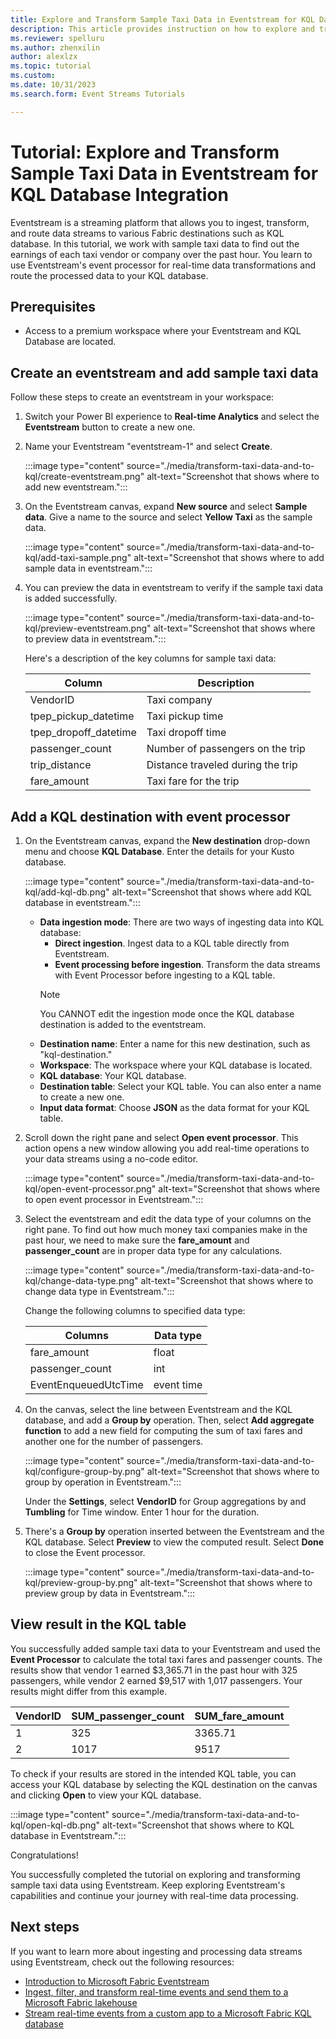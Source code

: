 ```yaml
---
title: Explore and Transform Sample Taxi Data in Eventstream for KQL Database Integration
description: This article provides instruction on how to explore and transform sample taxi data in Fabric Eventstream and then route them to KQL database. 
ms.reviewer: spelluru
ms.author: zhenxilin
author: alexlzx
ms.topic: tutorial
ms.custom: 
ms.date: 10/31/2023
ms.search.form: Event Streams Tutorials

---
```


# Tutorial: Explore and Transform Sample Taxi Data in Eventstream for KQL Database Integration

Eventstream is a streaming platform that allows you to ingest, transform, and route data streams to various Fabric destinations such as KQL database. In this tutorial, we work with sample taxi data to find out the earnings of each taxi vendor or company over the past hour. You learn to use Eventstream's event processor for real-time data transformations and route the processed data to your KQL database.

## Prerequisites

* Access to a premium workspace where your Eventstream and KQL Database are located.

## Create an eventstream and add sample taxi data

Follow these steps to create an eventstream in your workspace:

1. Switch your Power BI experience to **Real-time Analytics** and select the **Eventstream** button to create a new one.
2. Name your Eventstream "eventstream-1" and select **Create**.

    :::image type="content" source="./media/transform-taxi-data-and-to-kql/create-eventstream.png" alt-text="Screenshot that shows where to add new eventstream.":::

3. On the Eventstream canvas, expand **New source** and select **Sample data**. Give a name to the source and select **Yellow Taxi** as the sample data.

    :::image type="content" source="./media/transform-taxi-data-and-to-kql/add-taxi-sample.png" alt-text="Screenshot that shows where to add sample data in eventstream.":::

4. You can preview the data in eventstream to verify if the sample taxi data is added successfully.

    :::image type="content" source="./media/transform-taxi-data-and-to-kql/preview-eventstream.png" alt-text="Screenshot that shows where to preview data in eventstream.":::

    Here's a description of the key columns for sample taxi data:

    | Column | Description |
    | ------ | ------------ |
    |VendorID| Taxi company |
    |tpep_pickup_datetime| Taxi pickup time |
    |tpep_dropoff_datetime| Taxi dropoff time |
    |passenger_count| Number of passengers on the trip |
    |trip_distance| Distance traveled during the trip |
    |fare_amount| Taxi fare for the trip |

## Add a KQL destination with event processor

1. On the Eventstream canvas, expand the **New destination** drop-down menu and choose **KQL Database**. Enter the details for your Kusto database.

    :::image type="content" source="./media/transform-taxi-data-and-to-kql/add-kql-db.png" alt-text="Screenshot that shows where add KQL database in eventstream.":::

    * **Data ingestion mode**: There are two ways of ingesting data into KQL database:
        * **Direct ingestion**. Ingest data to a KQL table directly from Eventstream.
        * **Event processing before ingestion**. Transform the data streams with Event Processor before ingesting to a KQL table.
        > [!NOTE]
        > You CANNOT edit the ingestion mode once the KQL database destination is added to the eventstream.
    * **Destination name**: Enter a name for this new destination, such as "kql-destination."
    * **Workspace**: The workspace where your KQL database is located.
    * **KQL database**: Your KQL database.
    * **Destination table**: Select your KQL table. You can also enter a name to create a new one.
    * **Input data format**: Choose **JSON** as the data format for your KQL table.

2. Scroll down the right pane and select **Open event processor**. This action opens a new window allowing you add real-time operations to your data streams using a no-code editor.

    :::image type="content" source="./media/transform-taxi-data-and-to-kql/open-event-processor.png" alt-text="Screenshot that shows where to open event processor in Eventstream.":::

3. Select the eventstream and edit the data type of your columns on the right pane. To find out how much money taxi companies make in the past hour, we need to make sure the **fare_amount** and **passenger_count** are in proper data type for any calculations.

    :::image type="content" source="./media/transform-taxi-data-and-to-kql/change-data-type.png" alt-text="Screenshot that shows where to change data type in Eventstream.":::

    Change the following columns to specified data type:

    | Columns | Data type |
    | ------ | --------- |
    | fare_amount | float |
    | passenger_count | int |
    | EventEnqueuedUtcTime | event time |

4. On the canvas, select the line between Eventstream and the KQL database, and add a **Group by** operation. Then, select **Add aggregate function** to add a new field for computing the sum of taxi fares and another one for the number of passengers.

    :::image type="content" source="./media/transform-taxi-data-and-to-kql/configure-group-by.png" alt-text="Screenshot that shows where to group by operation in Eventstream.":::

    Under the **Settings**, select **VendorID** for Group aggregations by and **Tumbling** for Time window. Enter 1 hour for the duration.

5. There's a **Group by** operation inserted between the Eventstream and the KQL database. Select **Preview** to view the computed result. Select **Done** to close the Event processor.

    :::image type="content" source="./media/transform-taxi-data-and-to-kql/preview-group-by.png" alt-text="Screenshot that shows where to preview group by data in Eventstream.":::

## View result in the KQL table

You successfully added sample taxi data to your Eventstream and used the **Event Processor** to calculate the total taxi fares and passenger counts. The results show that vendor 1 earned $3,365.71 in the past hour with 325 passengers, while vendor 2 earned $9,517 with 1,017 passengers. Your results might differ from this example.

|VendorID | SUM_passenger_count | SUM_fare_amount |
| --- | --- | --- |
|1 | 325 | 3365.71 |
|2 | 1017 | 9517 |

To check if your results are stored in the intended KQL table, you can access your KQL database by selecting the KQL destination on the canvas and clicking **Open** to view your KQL database.

:::image type="content" source="./media/transform-taxi-data-and-to-kql/open-kql-db.png" alt-text="Screenshot that shows where to KQL database in Eventstream.":::

Congratulations!

You successfully completed the tutorial on exploring and transforming sample taxi data using Eventstream. Keep exploring Eventstream's capabilities and continue your journey with real-time data processing.

## Next steps

If you want to learn more about ingesting and processing data streams using Eventstream, check out the following resources:

- [Introduction to Microsoft Fabric Eventstream](./overview.md)
- [Ingest, filter, and transform real-time events and send them to a Microsoft Fabric lakehouse](./transform-and-stream-real-time-events-to-lakehouse.md)
- [Stream real-time events from a custom app to a Microsoft Fabric KQL database](./stream-real-time-events-from-custom-app-to-kusto.md)
